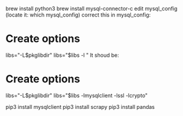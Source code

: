 
brew install python3
brew install mysql-connector-c
edit mysql_config (locate it: which mysql_config)
correct this in mysql_config:

# Create options 
libs="-L$pkglibdir"
libs="$libs -l "
It shoud be:

# Create options 
libs="-L$pkglibdir"
libs="$libs -lmysqlclient -lssl -lcrypto"

pip3 install mysqlclient
pip3  install scrapy
pip3 install pandas 